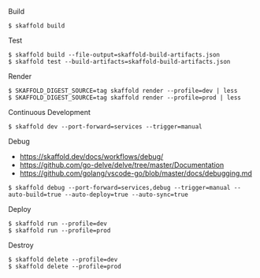 Build

```shell
$ skaffold build
```

Test

```shell
$ skaffold build --file-output=skaffold-build-artifacts.json
$ skaffold test --build-artifacts=skaffold-build-artifacts.json
```

Render

```shell
$ SKAFFOLD_DIGEST_SOURCE=tag skaffold render --profile=dev | less
$ SKAFFOLD_DIGEST_SOURCE=tag skaffold render --profile=prod | less
```

Continuous Development

```shell
$ skaffold dev --port-forward=services --trigger=manual
```

Debug

- https://skaffold.dev/docs/workflows/debug/
- https://github.com/go-delve/delve/tree/master/Documentation
- https://github.com/golang/vscode-go/blob/master/docs/debugging.md

```shell
$ skaffold debug --port-forward=services,debug --trigger=manual --auto-build=true --auto-deploy=true --auto-sync=true
```

Deploy

```shell
$ skaffold run --profile=dev
$ skaffold run --profile=prod
```

Destroy

```shell
$ skaffold delete --profile=dev
$ skaffold delete --profile=prod
```
